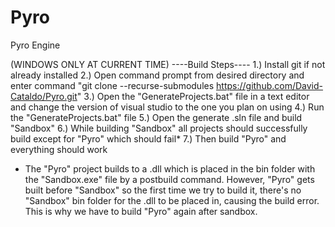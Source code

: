 # Pyro
Pyro Engine

(WINDOWS ONLY AT CURRENT TIME)
----Build Steps----
1.) Install git if not already installed
2.) Open command prompt from desired directory and enter command "git clone --recurse-submodules https://github.com/David-Cataldo/Pyro.git"
3.) Open the "GenerateProjects.bat" file in a text editor and change the version of visual studio to the one you plan on using
4.) Run the "GenerateProjects.bat" file 
5.) Open the generate .sln file and build "Sandbox"
6.) While building "Sandbox" all projects should successfully build except for "Pyro" which should fail*
7.) Then build "Pyro" and everything should work

* The "Pyro" project builds to a .dll which is placed in the bin folder with the "Sandbox.exe" file by a postbuild command. However, "Pyro" gets built before "Sandbox" so the first time we try to build it, there's no "Sandbox" bin folder for the .dll to be placed in, causing the build error. This is why we have to build "Pyro" again after sandbox.

